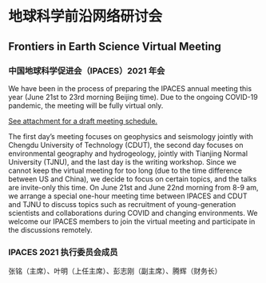 # 地球科学前沿网络研讨会
## Frontiers in Earth Science Virtual Meeting
### 中国地球科学促进会（IPACES）2021 年会

We have been in the process of preparing the IPACES annual meeting this year
(June 21st to 23rd morning Beijing time). Due to the ongoing COVID-19 pandemic,
the meeting will be fully virtual only.

[See attachment for a draft meeting schedule.](announcement.docx)

The first day’s meeting focuses on geophysics and seismology jointly with
Chengdu University of Technology (CDUT), the second day focuses on environmental
geography and hydrogeology, jointly with Tianjing Normal University (TJNU), and
the last day is the writing workshop. Since we cannot keep the virtual meeting
for too long (due to the time difference between US and China), we decide to
focus on certain topics, and the talks are invite-only this time. On June 21st
and June 22nd morning from 8-9 am, we arrange a special one-hour meeting time
between IPACES and CDUT and TJNU to discuss topics such as recruitment of
young-generation scientists and collaborations during COVID and changing
environments. We welcome our IPACES members to join the virtual meeting and
participate in the discussions remotely.

### IPACES 2021 执行委员会成员

张铭（主席）、叶明（上任主席）、彭志刚（副主席）、腾辉（财务长）


